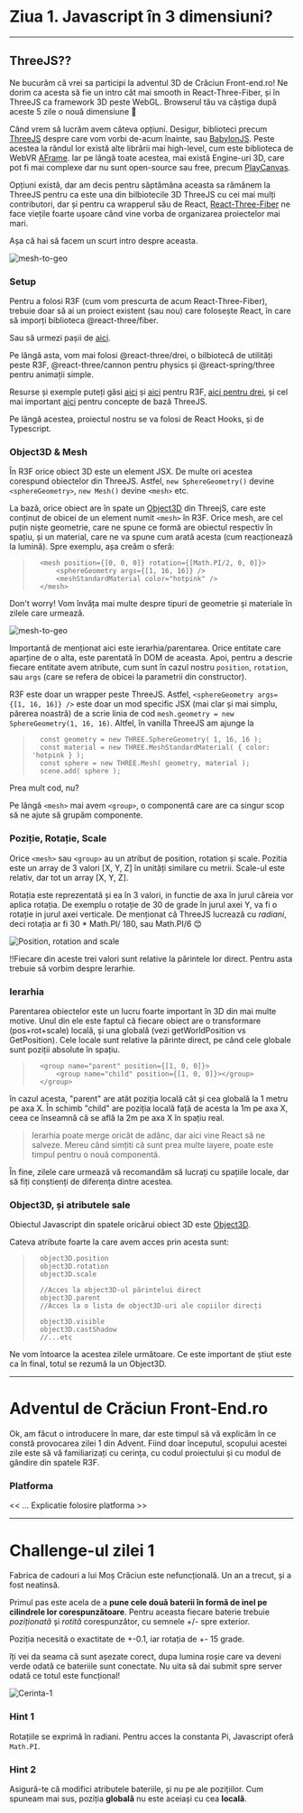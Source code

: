# Ziua 1. Javascript în 3 dimensiuni?
---

## ThreeJS??

Ne bucurăm că vrei sa participi la adventul 3D de Crăciun Front-end.ro! Ne dorim ca acesta să fie un intro cât mai smooth in React-Three-Fiber, și în ThreeJS ca framework 3D peste WebGL. Browserul tău va câștiga după aceste 5 zile o nouă dimensiune 🤯

Când vrem să lucrăm avem câteva opțiuni. Desigur, biblioteci precum [ThreeJS](https://threejs.org/) despre care vom vorbi de-acum înainte, sau [BabylonJS](https://www.babylonjs.com/). Peste acestea la rândul lor există alte librării mai high-level, cum este biblioteca de WebVR [AFrame](https://aframe.io/). Iar pe lângă toate acestea, mai există Engine-uri 3D, care pot fi mai complexe dar nu sunt open-source sau free, precum [PlayCanvas](https://playcanvas.com/).

Opțiuni există, dar am decis pentru săptămâna aceasta sa rămânem la ThreeJS pentru ca este una din bilbiotecile 3D ThreeJS cu cei mai mulți contributori, dar și pentru ca wrapperul său de React, [React-Three-Fiber](https://docs.pmnd.rs/react-three-fiber/getting-started/introduction) ne face viețile foarte ușoare când vine vorba de organizarea proiectelor mai mari.

Așa că hai să facem un scurt intro despre aceasta.


![mesh-to-geo](https://vr-projects-eu.s3.eu-central-1.amazonaws.com/front-end-ro/c1-main.png)

### Setup

Pentru a folosi R3F (cum vom prescurta de acum React-Three-Fiber), trebuie doar să ai un proiect existent (sau nou) care folosește React, în care să imporți biblioteca @react-three/fiber. 

Sau să urmezi pașii de [aici](https://docs.pmnd.rs/react-three-fiber/getting-started/installation).

Pe lângă asta, vom mai folosi @react-three/drei, o bilbiotecă de utilități peste R3F, @react-three/cannon pentru physics și @react-spring/three pentru animații simple.

Resurse și exemple puteți găsi [aici](https://docs.pmnd.rs/react-three-fiber/getting-started/examples) și [aici](https://codesandbox.io/examples/package/react-three-fiber) pentru R3F, [aici pentru drei](https://codesandbox.io/examples/package/@react-three/drei), și cel mai important [aici](https://threejs.org/examples) pentru concepte de bază ThreeJS.

Pe lângă acestea, proiectul nostru se va folosi de React Hooks, și de Typescript.

### Object3D & Mesh

În R3F orice obiect 3D este un element JSX. De multe ori acestea corespund obiectelor din ThreeJS. Astfel, `new SphereGeometry()` devine `<sphereGeometry>`, `new Mesh()` devine `<mesh>` etc.

La bază, orice obiect are în spate un [Object3D](https://threejs.org/docs/?q=object3#api/en/core/Object3D) din ThreejS, care este conținut de obicei de un element numit `<mesh>` în R3F. Orice mesh, are cel puțin niște geometrie, care ne spune ce formă are obiectul respectiv în spațiu, și un material, care ne va spune cum arată acesta (cum reacționează la lumină). Spre exemplu, așa creăm o sferă:

>       <mesh position={[0, 0, 0]} rotation={[Math.PI/2, 0, 0]}>
>           <sphereGeometry args={[1, 16, 16]} />
>           <meshStandardMaterial color="hotpink" />
>       </mesh>

Don't worry! Vom învăța mai multe despre tipuri de geometrie și materiale în zilele care urmează. 

![mesh-to-geo](https://vr-projects-eu.s3.eu-central-1.amazonaws.com/front-end-ro/c1-mesh.jpg)

Importantă de menționat aici este ierarhia/parentarea. Orice entitate care aparține de o alta, este parentată în DOM de aceasta. Apoi, pentru a descrie fiecare entitate avem atribute, cum sunt în cazul nostru `position`, `rotation`, sau `args` (care se refera de obicei la parametrii din constructor).

R3F este doar un wrapper peste ThreeJS. Astfel, `<sphereGeometry args={[1, 16, 16]} />` este doar un mod specific JSX (mai clar și mai simplu, părerea noastră) de a scrie linia de cod `mesh.geometry = new SphereGeometry(1, 16, 16)`. 
Altfel, în vanilla ThreeJS am ajunge la 

>       const geometry = new THREE.SphereGeometry( 1, 16, 16 );
>       const material = new THREE.MeshStandardMaterial( { color: 'hotpink } );
>       const sphere = new THREE.Mesh( geometry, material );
>       scene.add( sphere );

Prea mult cod, nu?

Pe lângă `<mesh>` mai avem `<group>`, o componentă care are ca singur scop să ne ajute să grupăm componente. 

### Poziție, Rotație, Scale

Orice `<mesh>` sau `<group>` au un atribut de position, rotation și scale. Pozitia este un array de 3 valori [X, Y, Z] în unități similare cu metrii. Scale-ul este relativ, dar tot un array [X, Y, Z].

Rotația este reprezentată și ea în 3 valori, in functie de axa în jurul căreia vor aplica rotația. De exemplu o rotație de 30 de grade în jurul axei Y, va fi o rotație in jurul axei verticale. De menționat că ThreeJS lucrează cu *radiani*, deci rotația ar fi 30 * Math.PI/ 180, sau Math.PI/6 😊



![Position, rotation and scale](https://vr-projects-eu.s3.eu-central-1.amazonaws.com/front-end-ro/c1-pos-rot-scale.jpg)


!!Fiecare din aceste trei valori sunt relative la părintele lor direct. Pentru asta trebuie să vorbim despre Ierarhie.

### Ierarhia

Parentarea obiectelor este un lucru foarte important în 3D din mai multe motive. Unul din ele este faptul că fiecare obiect are o transformare (pos+rot+scale) locală, și una globală (vezi getWorldPosition vs GetPosition). Cele locale sunt relative la părinte direct, pe când cele globale sunt poziții absolute în spațiu.

>       <group name="parent" position={[1, 0, 0]}>
>           <group name="child" position={[1, 0, 0]}></group>
>       </group>

în cazul acesta, "parent" are atât poziția locală cât și cea globală la 1 metru pe axa X. În schimb "child" are poziția locală față de acesta la 1m pe axa X, ceea ce înseamnă că se află la 2m pe axa X în spațiu real.

>Ierarhia poate merge oricât de adânc, dar aici vine React să ne salveze. Mereu când simțiti că sunt prea multe layere, poate este timpul pentru o nouă componentă.

În fine, zilele care urmează vă recomandăm să lucrați cu spațiile locale, dar să fiți conștienți de diferența dintre acestea.

### Object3D, și atributele sale

Obiectul Javascript din spatele oricărui obiect 3D este [Object3D](https://threejs.org/docs/#api/en/core/Object3D).

Cateva atribute foarte la care avem acces prin acesta sunt:

>       object3D.position
>       object3D.rotation
>       object3D.scale
>
>       //Acces la object3D-ul părintelui direct
>       object3D.parent
>       //Acces la o lista de object3D-uri ale copiilor direcți
>       
>       object3D.visible
>       object3D.castShadow
>       //...etc

Ne vom întoarce la acestea zilele următoare. Ce este important de știut este ca în final, totul se rezumă la un Object3D.

---
# Adventul de Crăciun Front-End.ro
Ok, am făcut o introducere în mare, dar este timpul să vă explicăm în ce constă provocarea zilei 1 din Advent. Fiind doar începutul, scopului acestei zile este să vă familiarizați cu cerința, cu codul proiectului și cu modul de gândire din spatele R3F.

### Platforma

<< ... Explicatie folosire platforma >>

---

# Challenge-ul zilei 1
Fabrica de cadouri a lui Moș Crăciun este nefuncțională. Un an a trecut, și a fost neatinsă.

Primul pas este acela de a **pune cele două baterii în formă de inel pe cilindrele lor corespunzătoare**. Pentru aceasta fiecare baterie trebuie *poziționată* și *rotită* corespunzător, cu semnele +/- spre exterior.

Poziția necesită o exactitate de +-0.1, iar rotația de +- 15 grade.

îți vei da seama că sunt așezate corect, dupa lumina roșie care va deveni verde odată ce bateriile sunt conectate. Nu uita să dai submit spre server odată ce totul este funcțional!

![Cerinta-1](https://vr-projects-eu.s3.eu-central-1.amazonaws.com/front-end-ro/c1-cerinta.png)

### Hint 1
Rotațiile se exprimă în radiani. Pentru acces la constanta Pi, Javascript oferă `Math.PI`.

### Hint 2
Asigură-te că modifici atributele bateriile, și nu pe ale pozițiilor. Cum spuneam mai sus, poziția **globală** nu este aceiași cu cea **locală**.